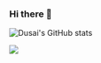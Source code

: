 ### Hi there 👋


![Dusai's GitHub stats](https://github-readme-stats.vercel.app/api?username=stacklens)



![](https://raw.githubusercontent.com/lkx000/lkx000/main/assets/github-contribution-grid-snake.svg)


